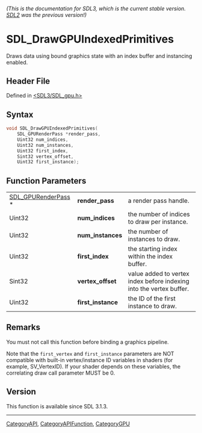 ###### (This is the documentation for SDL3, which is the current stable version. [SDL2](https://wiki.libsdl.org/SDL2/) was the previous version!)
# SDL_DrawGPUIndexedPrimitives

Draws data using bound graphics state with an index buffer and instancing enabled.

## Header File

Defined in [<SDL3/SDL_gpu.h>](https://github.com/libsdl-org/SDL/blob/main/include/SDL3/SDL_gpu.h)

## Syntax

```c
void SDL_DrawGPUIndexedPrimitives(
    SDL_GPURenderPass *render_pass,
    Uint32 num_indices,
    Uint32 num_instances,
    Uint32 first_index,
    Sint32 vertex_offset,
    Uint32 first_instance);
```

## Function Parameters

|                                          |                    |                                                                     |
| ---------------------------------------- | ------------------ | ------------------------------------------------------------------- |
| [SDL_GPURenderPass](SDL_GPURenderPass) * | **render_pass**    | a render pass handle.                                               |
| Uint32                                   | **num_indices**    | the number of indices to draw per instance.                         |
| Uint32                                   | **num_instances**  | the number of instances to draw.                                    |
| Uint32                                   | **first_index**    | the starting index within the index buffer.                         |
| Sint32                                   | **vertex_offset**  | value added to vertex index before indexing into the vertex buffer. |
| Uint32                                   | **first_instance** | the ID of the first instance to draw.                               |

## Remarks

You must not call this function before binding a graphics pipeline.

Note that the `first_vertex` and `first_instance` parameters are NOT
compatible with built-in vertex/instance ID variables in shaders (for
example, SV_VertexID). If your shader depends on these variables, the
correlating draw call parameter MUST be 0.

## Version

This function is available since SDL 3.1.3.

----
[CategoryAPI](CategoryAPI), [CategoryAPIFunction](CategoryAPIFunction), [CategoryGPU](CategoryGPU)

